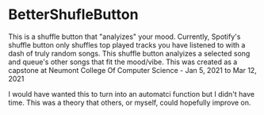 # BetterShufleButton
This is a shuffle button that "analyizes" your mood. 
Currently, Spotify's shuffle button only shuffles top played tracks you have listened to with a dash of truly random songs.
This shuffle button analyizes a selected song and queue's other songs that fit the mood/vibe.
This was created as a capstone at Neumont College Of Computer Science - Jan 5, 2021 to Mar 12, 2021

I would have wanted this to turn into an automatci function but I didn't have time. This was a theory that others, or myself, could hopefully improve on.
